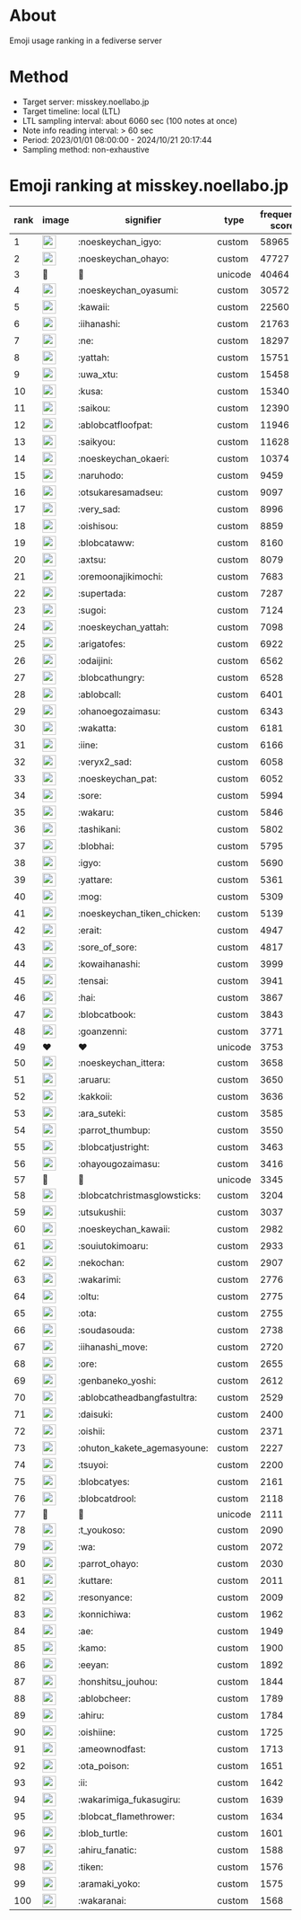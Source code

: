 # About
Emoji usage ranking in a fediverse server

# Method
- Target server: misskey.noellabo.jp
- Target timeline: local (LTL)
- LTL sampling interval: about 6060 sec (100 notes at once)
- Note info reading interval: > 60 sec
- Period: 2023/01/01 08:00:00 - 2024/10/21 20:17:44 
- Sampling method: non-exhaustive

# Emoji ranking at misskey.noellabo.jp

|rank|image|signifier|type|frequency score|
|----|----|----|----|----|
|1|<img height="24" src="https://misskey.noellabo.jp/emoji/noeskeychan_igyo.webp">|:noeskeychan_igyo:|custom|58965|
|2|<img height="24" src="https://misskey.noellabo.jp/emoji/noeskeychan_ohayo.webp">|:noeskeychan_ohayo:|custom|47727|
|3|🎉|🎉|unicode|40464|
|4|<img height="24" src="https://misskey.noellabo.jp/emoji/noeskeychan_oyasumi.webp">|:noeskeychan_oyasumi:|custom|30572|
|5|<img height="24" src="https://misskey.noellabo.jp/emoji/kawaii.webp">|:kawaii:|custom|22560|
|6|<img height="24" src="https://misskey.noellabo.jp/emoji/iihanashi.webp">|:iihanashi:|custom|21763|
|7|<img height="24" src="https://misskey.noellabo.jp/emoji/ne.webp">|:ne:|custom|18297|
|8|<img height="24" src="https://misskey.noellabo.jp/emoji/yattah.webp">|:yattah:|custom|15751|
|9|<img height="24" src="https://misskey.noellabo.jp/emoji/uwa_xtu.webp">|:uwa_xtu:|custom|15458|
|10|<img height="24" src="https://misskey.noellabo.jp/emoji/kusa.webp">|:kusa:|custom|15340|
|11|<img height="24" src="https://misskey.noellabo.jp/emoji/saikou.webp">|:saikou:|custom|12390|
|12|<img height="24" src="https://misskey.noellabo.jp/emoji/ablobcatfloofpat.webp">|:ablobcatfloofpat:|custom|11946|
|13|<img height="24" src="https://misskey.noellabo.jp/emoji/saikyou.webp">|:saikyou:|custom|11628|
|14|<img height="24" src="https://misskey.noellabo.jp/emoji/noeskeychan_okaeri.webp">|:noeskeychan_okaeri:|custom|10374|
|15|<img height="24" src="https://misskey.noellabo.jp/emoji/naruhodo.webp">|:naruhodo:|custom|9459|
|16|<img height="24" src="https://misskey.noellabo.jp/emoji/otsukaresamadseu.webp">|:otsukaresamadseu:|custom|9097|
|17|<img height="24" src="https://misskey.noellabo.jp/emoji/very_sad.webp">|:very_sad:|custom|8996|
|18|<img height="24" src="https://misskey.noellabo.jp/emoji/oishisou.webp">|:oishisou:|custom|8859|
|19|<img height="24" src="https://misskey.noellabo.jp/emoji/blobcataww.webp">|:blobcataww:|custom|8160|
|20|<img height="24" src="https://misskey.noellabo.jp/emoji/axtsu.webp">|:axtsu:|custom|8079|
|21|<img height="24" src="https://misskey.noellabo.jp/emoji/oremoonajikimochi.webp">|:oremoonajikimochi:|custom|7683|
|22|<img height="24" src="https://misskey.noellabo.jp/emoji/supertada.webp">|:supertada:|custom|7287|
|23|<img height="24" src="https://misskey.noellabo.jp/emoji/sugoi.webp">|:sugoi:|custom|7124|
|24|<img height="24" src="https://misskey.noellabo.jp/emoji/noeskeychan_yattah.webp">|:noeskeychan_yattah:|custom|7098|
|25|<img height="24" src="https://misskey.noellabo.jp/emoji/arigatofes.webp">|:arigatofes:|custom|6922|
|26|<img height="24" src="https://misskey.noellabo.jp/emoji/odaijini.webp">|:odaijini:|custom|6562|
|27|<img height="24" src="https://misskey.noellabo.jp/emoji/blobcathungry.webp">|:blobcathungry:|custom|6528|
|28|<img height="24" src="https://misskey.noellabo.jp/emoji/ablobcall.webp">|:ablobcall:|custom|6401|
|29|<img height="24" src="https://misskey.noellabo.jp/emoji/ohanoegozaimasu.webp">|:ohanoegozaimasu:|custom|6343|
|30|<img height="24" src="https://misskey.noellabo.jp/emoji/wakatta.webp">|:wakatta:|custom|6181|
|31|<img height="24" src="https://misskey.noellabo.jp/emoji/iine.webp">|:iine:|custom|6166|
|32|<img height="24" src="https://misskey.noellabo.jp/emoji/veryx2_sad.webp">|:veryx2_sad:|custom|6058|
|33|<img height="24" src="https://misskey.noellabo.jp/emoji/noeskeychan_pat.webp">|:noeskeychan_pat:|custom|6052|
|34|<img height="24" src="https://misskey.noellabo.jp/emoji/sore.webp">|:sore:|custom|5994|
|35|<img height="24" src="https://misskey.noellabo.jp/emoji/wakaru.webp">|:wakaru:|custom|5846|
|36|<img height="24" src="https://misskey.noellabo.jp/emoji/tashikani.webp">|:tashikani:|custom|5802|
|37|<img height="24" src="https://misskey.noellabo.jp/emoji/blobhai.webp">|:blobhai:|custom|5795|
|38|<img height="24" src="https://misskey.noellabo.jp/emoji/igyo.webp">|:igyo:|custom|5690|
|39|<img height="24" src="https://misskey.noellabo.jp/emoji/yattare.webp">|:yattare:|custom|5361|
|40|<img height="24" src="https://misskey.noellabo.jp/emoji/mog.webp">|:mog:|custom|5309|
|41|<img height="24" src="https://misskey.noellabo.jp/emoji/noeskeychan_tiken_chicken.webp">|:noeskeychan_tiken_chicken:|custom|5139|
|42|<img height="24" src="https://misskey.noellabo.jp/emoji/erait.webp">|:erait:|custom|4947|
|43|<img height="24" src="https://misskey.noellabo.jp/emoji/sore_of_sore.webp">|:sore_of_sore:|custom|4817|
|44|<img height="24" src="https://misskey.noellabo.jp/emoji/kowaihanashi.webp">|:kowaihanashi:|custom|3999|
|45|<img height="24" src="https://misskey.noellabo.jp/emoji/tensai.webp">|:tensai:|custom|3941|
|46|<img height="24" src="https://misskey.noellabo.jp/emoji/hai.webp">|:hai:|custom|3867|
|47|<img height="24" src="https://misskey.noellabo.jp/emoji/blobcatbook.webp">|:blobcatbook:|custom|3843|
|48|<img height="24" src="https://misskey.noellabo.jp/emoji/goanzenni.webp">|:goanzenni:|custom|3771|
|49|❤|❤|unicode|3753|
|50|<img height="24" src="https://misskey.noellabo.jp/emoji/noeskeychan_ittera.webp">|:noeskeychan_ittera:|custom|3658|
|51|<img height="24" src="https://misskey.noellabo.jp/emoji/aruaru.webp">|:aruaru:|custom|3650|
|52|<img height="24" src="https://misskey.noellabo.jp/emoji/kakkoii.webp">|:kakkoii:|custom|3636|
|53|<img height="24" src="https://misskey.noellabo.jp/emoji/ara_suteki.webp">|:ara_suteki:|custom|3585|
|54|<img height="24" src="https://misskey.noellabo.jp/emoji/parrot_thumbup.webp">|:parrot_thumbup:|custom|3550|
|55|<img height="24" src="https://misskey.noellabo.jp/emoji/blobcatjustright.webp">|:blobcatjustright:|custom|3463|
|56|<img height="24" src="https://misskey.noellabo.jp/emoji/ohayougozaimasu.webp">|:ohayougozaimasu:|custom|3416|
|57|🍗|🍗|unicode|3345|
|58|<img height="24" src="https://misskey.noellabo.jp/emoji/blobcatchristmasglowsticks.webp">|:blobcatchristmasglowsticks:|custom|3204|
|59|<img height="24" src="https://misskey.noellabo.jp/emoji/utsukushii.webp">|:utsukushii:|custom|3037|
|60|<img height="24" src="https://misskey.noellabo.jp/emoji/noeskeychan_kawaii.webp">|:noeskeychan_kawaii:|custom|2982|
|61|<img height="24" src="https://misskey.noellabo.jp/emoji/souiutokimoaru.webp">|:souiutokimoaru:|custom|2933|
|62|<img height="24" src="https://misskey.noellabo.jp/emoji/nekochan.webp">|:nekochan:|custom|2907|
|63|<img height="24" src="https://misskey.noellabo.jp/emoji/wakarimi.webp">|:wakarimi:|custom|2776|
|64|<img height="24" src="https://misskey.noellabo.jp/emoji/oltu.webp">|:oltu:|custom|2775|
|65|<img height="24" src="https://misskey.noellabo.jp/emoji/ota.webp">|:ota:|custom|2755|
|66|<img height="24" src="https://misskey.noellabo.jp/emoji/soudasouda.webp">|:soudasouda:|custom|2738|
|67|<img height="24" src="https://misskey.noellabo.jp/emoji/iihanashi_move.webp">|:iihanashi_move:|custom|2720|
|68|<img height="24" src="https://misskey.noellabo.jp/emoji/ore.webp">|:ore:|custom|2655|
|69|<img height="24" src="https://misskey.noellabo.jp/emoji/genbaneko_yoshi.webp">|:genbaneko_yoshi:|custom|2612|
|70|<img height="24" src="https://misskey.noellabo.jp/emoji/ablobcatheadbangfastultra.webp">|:ablobcatheadbangfastultra:|custom|2529|
|71|<img height="24" src="https://misskey.noellabo.jp/emoji/daisuki.webp">|:daisuki:|custom|2400|
|72|<img height="24" src="https://misskey.noellabo.jp/emoji/oishii.webp">|:oishii:|custom|2371|
|73|<img height="24" src="https://misskey.noellabo.jp/emoji/ohuton_kakete_agemasyoune.webp">|:ohuton_kakete_agemasyoune:|custom|2227|
|74|<img height="24" src="https://misskey.noellabo.jp/emoji/tsuyoi.webp">|:tsuyoi:|custom|2200|
|75|<img height="24" src="https://misskey.noellabo.jp/emoji/blobcatyes.webp">|:blobcatyes:|custom|2161|
|76|<img height="24" src="https://misskey.noellabo.jp/emoji/blobcatdrool.webp">|:blobcatdrool:|custom|2118|
|77|👀|👀|unicode|2111|
|78|<img height="24" src="https://misskey.noellabo.jp/emoji/t_youkoso.webp">|:t_youkoso:|custom|2090|
|79|<img height="24" src="https://misskey.noellabo.jp/emoji/wa.webp">|:wa:|custom|2072|
|80|<img height="24" src="https://misskey.noellabo.jp/emoji/parrot_ohayo.webp">|:parrot_ohayo:|custom|2030|
|81|<img height="24" src="https://misskey.noellabo.jp/emoji/kuttare.webp">|:kuttare:|custom|2011|
|82|<img height="24" src="https://misskey.noellabo.jp/emoji/resonyance.webp">|:resonyance:|custom|2009|
|83|<img height="24" src="https://misskey.noellabo.jp/emoji/konnichiwa.webp">|:konnichiwa:|custom|1962|
|84|<img height="24" src="https://misskey.noellabo.jp/emoji/ae.webp">|:ae:|custom|1949|
|85|<img height="24" src="https://misskey.noellabo.jp/emoji/kamo.webp">|:kamo:|custom|1900|
|86|<img height="24" src="https://misskey.noellabo.jp/emoji/eeyan.webp">|:eeyan:|custom|1892|
|87|<img height="24" src="https://misskey.noellabo.jp/emoji/honshitsu_jouhou.webp">|:honshitsu_jouhou:|custom|1844|
|88|<img height="24" src="https://misskey.noellabo.jp/emoji/ablobcheer.webp">|:ablobcheer:|custom|1789|
|89|<img height="24" src="https://misskey.noellabo.jp/emoji/ahiru.webp">|:ahiru:|custom|1784|
|90|<img height="24" src="https://misskey.noellabo.jp/emoji/oishiine.webp">|:oishiine:|custom|1725|
|91|<img height="24" src="https://misskey.noellabo.jp/emoji/ameownodfast.webp">|:ameownodfast:|custom|1713|
|92|<img height="24" src="https://misskey.noellabo.jp/emoji/ota_poison.webp">|:ota_poison:|custom|1651|
|93|<img height="24" src="https://misskey.noellabo.jp/emoji/ii.webp">|:ii:|custom|1642|
|94|<img height="24" src="https://misskey.noellabo.jp/emoji/wakarimiga_fukasugiru.webp">|:wakarimiga_fukasugiru:|custom|1639|
|95|<img height="24" src="https://misskey.noellabo.jp/emoji/blobcat_flamethrower.webp">|:blobcat_flamethrower:|custom|1634|
|96|<img height="24" src="https://misskey.noellabo.jp/emoji/blob_turtle.webp">|:blob_turtle:|custom|1601|
|97|<img height="24" src="https://misskey.noellabo.jp/emoji/ahiru_fanatic.webp">|:ahiru_fanatic:|custom|1588|
|98|<img height="24" src="https://misskey.noellabo.jp/emoji/tiken.webp">|:tiken:|custom|1576|
|99|<img height="24" src="https://misskey.noellabo.jp/emoji/aramaki_yoko.webp">|:aramaki_yoko:|custom|1575|
|100|<img height="24" src="https://misskey.noellabo.jp/emoji/wakaranai.webp">|:wakaranai:|custom|1568|
